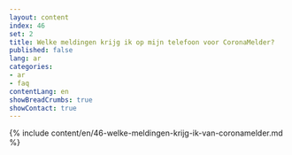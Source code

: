 ```yaml
---
layout: content
index: 46
set: 2
title: Welke meldingen krijg ik op mijn telefoon voor CoronaMelder? 
published: false
lang: ar
categories:
- ar
- faq
contentLang: en
showBreadCrumbs: true
showContact: true
---
```

{% include content/en/46-welke-meldingen-krijg-ik-van-coronamelder.md %}

